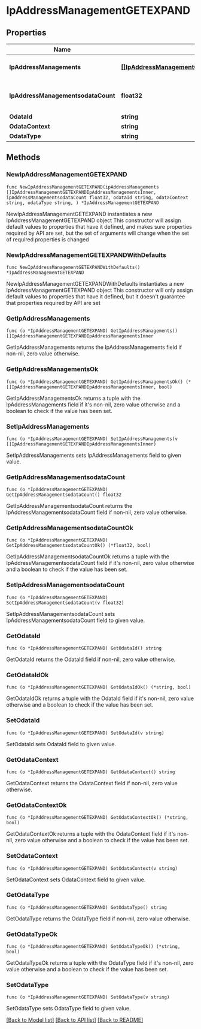 # IpAddressManagementGETEXPAND

## Properties

Name | Type | Description | Notes
------------ | ------------- | ------------- | -------------
**IpAddressManagements** | [**[]IpAddressManagementGETEXPANDIpAddressManagementsInner**](IpAddressManagementGETEXPANDIpAddressManagementsInner.md) | A set of available interfaces | 
**IpAddressManagementsodataCount** | **float32** | Total number of available interfaces | 
**OdataId** | **string** |  | 
**OdataContext** | **string** |  | 
**OdataType** | **string** |  | 

## Methods

### NewIpAddressManagementGETEXPAND

`func NewIpAddressManagementGETEXPAND(ipAddressManagements []IpAddressManagementGETEXPANDIpAddressManagementsInner, ipAddressManagementsodataCount float32, odataId string, odataContext string, odataType string, ) *IpAddressManagementGETEXPAND`

NewIpAddressManagementGETEXPAND instantiates a new IpAddressManagementGETEXPAND object
This constructor will assign default values to properties that have it defined,
and makes sure properties required by API are set, but the set of arguments
will change when the set of required properties is changed

### NewIpAddressManagementGETEXPANDWithDefaults

`func NewIpAddressManagementGETEXPANDWithDefaults() *IpAddressManagementGETEXPAND`

NewIpAddressManagementGETEXPANDWithDefaults instantiates a new IpAddressManagementGETEXPAND object
This constructor will only assign default values to properties that have it defined,
but it doesn't guarantee that properties required by API are set

### GetIpAddressManagements

`func (o *IpAddressManagementGETEXPAND) GetIpAddressManagements() []IpAddressManagementGETEXPANDIpAddressManagementsInner`

GetIpAddressManagements returns the IpAddressManagements field if non-nil, zero value otherwise.

### GetIpAddressManagementsOk

`func (o *IpAddressManagementGETEXPAND) GetIpAddressManagementsOk() (*[]IpAddressManagementGETEXPANDIpAddressManagementsInner, bool)`

GetIpAddressManagementsOk returns a tuple with the IpAddressManagements field if it's non-nil, zero value otherwise
and a boolean to check if the value has been set.

### SetIpAddressManagements

`func (o *IpAddressManagementGETEXPAND) SetIpAddressManagements(v []IpAddressManagementGETEXPANDIpAddressManagementsInner)`

SetIpAddressManagements sets IpAddressManagements field to given value.


### GetIpAddressManagementsodataCount

`func (o *IpAddressManagementGETEXPAND) GetIpAddressManagementsodataCount() float32`

GetIpAddressManagementsodataCount returns the IpAddressManagementsodataCount field if non-nil, zero value otherwise.

### GetIpAddressManagementsodataCountOk

`func (o *IpAddressManagementGETEXPAND) GetIpAddressManagementsodataCountOk() (*float32, bool)`

GetIpAddressManagementsodataCountOk returns a tuple with the IpAddressManagementsodataCount field if it's non-nil, zero value otherwise
and a boolean to check if the value has been set.

### SetIpAddressManagementsodataCount

`func (o *IpAddressManagementGETEXPAND) SetIpAddressManagementsodataCount(v float32)`

SetIpAddressManagementsodataCount sets IpAddressManagementsodataCount field to given value.


### GetOdataId

`func (o *IpAddressManagementGETEXPAND) GetOdataId() string`

GetOdataId returns the OdataId field if non-nil, zero value otherwise.

### GetOdataIdOk

`func (o *IpAddressManagementGETEXPAND) GetOdataIdOk() (*string, bool)`

GetOdataIdOk returns a tuple with the OdataId field if it's non-nil, zero value otherwise
and a boolean to check if the value has been set.

### SetOdataId

`func (o *IpAddressManagementGETEXPAND) SetOdataId(v string)`

SetOdataId sets OdataId field to given value.


### GetOdataContext

`func (o *IpAddressManagementGETEXPAND) GetOdataContext() string`

GetOdataContext returns the OdataContext field if non-nil, zero value otherwise.

### GetOdataContextOk

`func (o *IpAddressManagementGETEXPAND) GetOdataContextOk() (*string, bool)`

GetOdataContextOk returns a tuple with the OdataContext field if it's non-nil, zero value otherwise
and a boolean to check if the value has been set.

### SetOdataContext

`func (o *IpAddressManagementGETEXPAND) SetOdataContext(v string)`

SetOdataContext sets OdataContext field to given value.


### GetOdataType

`func (o *IpAddressManagementGETEXPAND) GetOdataType() string`

GetOdataType returns the OdataType field if non-nil, zero value otherwise.

### GetOdataTypeOk

`func (o *IpAddressManagementGETEXPAND) GetOdataTypeOk() (*string, bool)`

GetOdataTypeOk returns a tuple with the OdataType field if it's non-nil, zero value otherwise
and a boolean to check if the value has been set.

### SetOdataType

`func (o *IpAddressManagementGETEXPAND) SetOdataType(v string)`

SetOdataType sets OdataType field to given value.



[[Back to Model list]](../README.md#documentation-for-models) [[Back to API list]](../README.md#documentation-for-api-endpoints) [[Back to README]](../README.md)


